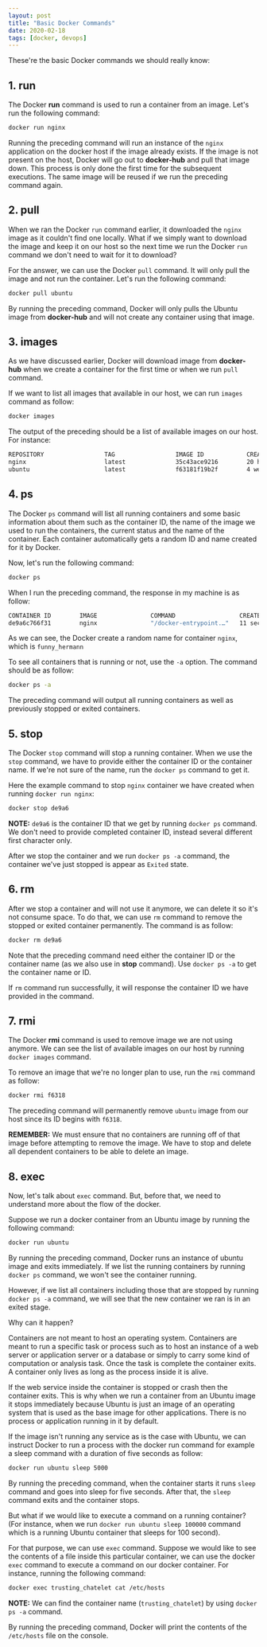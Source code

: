 ```yaml
---
layout: post
title: "Basic Docker Commands"
date: 2020-02-18
tags: [docker, devops]
---
```


These're the basic Docker commands we should really know:

## 1. run

The Docker **run** command is used to run a container from an image. Let's run the following command:

```bash
docker run nginx
```

Running the preceding command will run an instance of the `nginx` application on the docker host if the image already exists. If the image is not present on the host, Docker will go out to **docker-hub** and pull that image down. This process is only done the first time for the subsequent executions. The same image will be reused if we run the preceding command again.

## 2. pull

When we ran the Docker `run` command earlier, it downloaded the `nginx` image as it couldn't find one locally. What if we simply want to download the image and keep it on our host so the next time we run the Docker `run` command we don't need to wait for it to download?

For the answer, we can use the Docker `pull` command. It will only pull the image and not run the container. Let's run the following command:

```bash
docker pull ubuntu
```

By running the preceding command, Docker will only pulls the Ubuntu image from **docker-hub** and will not create any container using that image.

## 3. images

As we have discussed earlier, Docker will download image from **docker-hub** when we create a container for the first time or when we run `pull` command.

If we want to list all images that available in our host, we can run `images` command as follow:

```bash
docker images
```

The output of the preceding should be a list of available images on our host. For instance:

```bash
REPOSITORY                 TAG                 IMAGE ID            CREATED             SIZE
nginx                      latest              35c43ace9216        20 hours ago        133MB
ubuntu                     latest              f63181f19b2f        4 weeks ago         72.9MB
```

## 4. ps

The Docker `ps` command will list all running containers and some basic information about them such as the container ID, the name of the image we used to run the containers, the current status and the name of the container. Each container automatically gets a random ID and name created for it by Docker.

Now, let's run the following command:

```bash
docker ps
```

When I run the preceding command, the response in my machine is as follow: 

```bash
CONTAINER ID        IMAGE               COMMAND                  CREATED             STATUS              PORTS               NAMES
de9a6c766f31        nginx               "/docker-entrypoint.…"   11 seconds ago      Up 10 seconds       80/tcp              funny_hermann
```

As we can see, the Docker create a random name for container `nginx`, which is `funny_hermann`

To see all containers that is running or not, use the `-a` option. The command should be as follow:

```bash
docker ps -a
```

The preceding command will output all running containers as well as previously stopped or exited containers.


## 5. stop

The Docker `stop` command will stop a running container. When we use the `stop` command, we have to provide either the container ID or the container name. If we're not sure of the name, run the `docker ps` command to get it.

Here the example command to stop `nginx` container we have created when running `docker run nginx`:

```bash
docker stop de9a6
```

**NOTE:** `de9a6` is the container ID that we get by running `docker ps` command. We don't need to provide completed container ID, instead several different first character only.

After we stop the container and we run `docker ps -a` command, the container we've just stopped is appear as `Exited` state.

## 6. rm

After we stop a container and will not use it anymore, we can delete it so it's not consume space. To do that, we can use `rm` command to remove the stopped or exited container permanently. The command is as follow:

```bash
docker rm de9a6
```

Note that the preceding command need either the container ID or the container name (as we also use in **stop** command). Use `docker ps -a` to get the container name or ID.

If `rm` command run successfully, it will response the container ID we have provided in the command.

## 7. rmi

The Docker **rmi** command is used to remove image we are not using anymore. We can see the list of available images on our host by running `docker images` command.

To remove an image that we're no longer plan to use, run the `rmi` command as follow:

```bash
docker rmi f6318
```

The preceding command will permanently remove `ubuntu` image from our host since its ID begins with `f6318`.

**REMEMBER:** We must ensure that no containers are running off of that image before attempting to remove the image. We have to stop and delete all dependent containers to be able to delete an image.

## 8. exec

Now, let's talk about `exec` command. But, before that, we need to understand more about the flow of the docker.

Suppose we run a docker container from an Ubuntu image by running the following command:

```bash
docker run ubuntu
```

By running the preceding command, Docker runs an instance of ubuntu image and exits immediately. If we list the running containers by running `docker ps` command, we won't see the container running.

However, if we list all containers including those that are stopped by running `docker ps -a` command, we will see that the new container we ran is in an exited stage.

Why can it happen?

Containers are not meant to host an operating system. Containers are meant to run a specific task or process such as to host an instance of a web server or application server or a database or simply to carry some kind of computation or analysis task. Once the task is complete the container exits. A container only lives as long as the process inside it is alive.

If the web service inside the container is stopped or crash then the container exits. This is why when we run a container from an Ubuntu image it stops immediately because Ubuntu is just an image of an operating system that is used as the base image for other applications. There is no process or application running in it by default.

If the image isn't running any service as is the case with Ubuntu, we can instruct Docker to run a process with the docker run command for example a sleep command with a duration of five seconds as follow:

```bash
docker run ubuntu sleep 5000
```

By running the preceding command, when the container starts it runs `sleep` command and goes into sleep for five seconds. After that, the `sleep` command exits and the container stops.

But what if we would like to execute a command on a running container? (For instance, when we run `docker run ubuntu sleep 100000` command which is a running Ubuntu container that sleeps for 100 second).

For that purpose, we can use `exec` command. Suppose we would like to see the contents of a file inside this particular container, we can use the docker `exec` command to execute a command on our docker container. For instance, running the following command:

```bash
docker exec trusting_chatelet cat /etc/hosts
```

**NOTE:** We can find the container name (`trusting_chatelet`) by using `docker ps -a` command.

By running the preceding command, Docker will print the contents of the `/etc/hosts` file on the console.